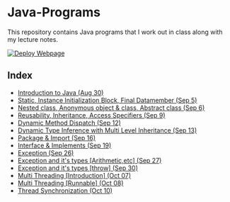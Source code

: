 # Java-Programs

This repository contains Java programs that I work out in class along with my lecture notes.

[![Deploy Webpage](https://github.com/kbdharun/Java-Programs/actions/workflows/pages.yml/badge.svg)](https://github.com/kbdharun/Java-Programs/actions/workflows/pages.yml)

## Index

- [Introduction to Java (Aug 30)](Class/Aug_30_class/notes.md)
- [Static, Instance Initialization Block, Final Datamember (Sep 5)](Class/Sep_5_class/notes.md)
- [Nested class, Anonymous object & class, Abstract class (Sep 6)](Class/Sep_6_class/notes.md)
- [Reusability, Inheritance, Access Specifiers (Sep 9)](Class/Sep_9_class/notes.md)
- [Dynamic Method Dispatch (Sep 12)](Class/Sep_12_class/notes.md)
- [Dynamic Type Inference with Multi Level Inheritance (Sep 13)](Class/Sep_13_class/notes.md)
- [Package & Import (Sep 16)](Class/Sep_16_class/notes.md)
- [Interface & Implements (Sep 19)](Class/Sep_19_class/notes.md)
- [Exception (Sep 26)](Class/Sep_26_class/notes.md)
- [Exception and it's types [Arithmetic,etc] (Sep 27)](Class/Sep_27_class/notes.md)
- [Exception and it's types [throw] (Sep 30)](Class/Sep_30_class/notes.md)
- [Multi Threading [Introduction] (Oct 07)](Class/Oct_07_class/notes.md)
- [Multi Threading [Runnable] (Oct 08)](Class/Oct_08_class/notes.md)
- [Thread Synchronization (Oct 10)](Class/Oct_10_class/notes.md)
